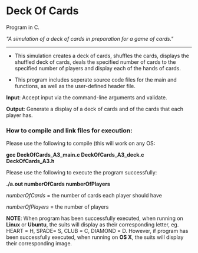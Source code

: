 # Deck Of Cards #
Program in C.

_"A simulation of a deck of cards in preparation for a game of cards."_

--------

- This simulation creates a deck of cards, shuffles the cards, displays the shuffled deck of cards, deals the specified number of cards to the specified number of players and display each of the hands of cards.

- This program includes seperate source code files for the main and functions, as well as the user-defined header file.

__Input__: Accept input via the command-line arguments and validate.

__Output__: Generate a display of a deck of cards and of the cards that each player has.

### How to compile and link files for execution: ###


Please use the following to compile (this will work on any OS:

__gcc DeckOfCards_A3_main.c DeckOfCards_A3_deck.c DeckOfCards_A3.h__

Please use the following to execute the program successfully:

__./a.out numberOfCards numberOfPlayers__

_numberOfCards_ = the number of cards each player should have

_numberOfPlayers_ = the number of players


__NOTE__: When program has been successfully executed, when running on __Linux__ or __Ubuntu__, the suits will display as their corresponding letter, eg. HEART = H, SPADE= S, CLUB = C, DIAMOND = D. However, if program has been successfully executed, when running on __OS X__, the suits will display their corresponding image.
